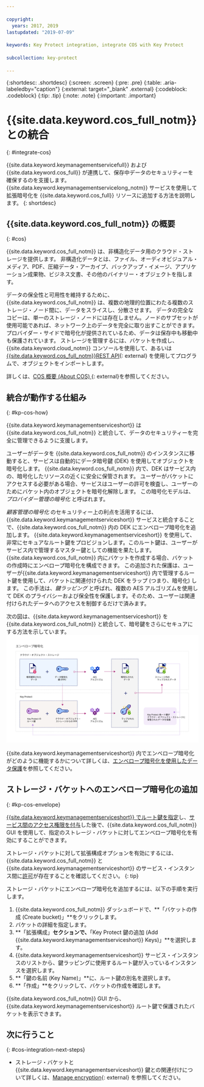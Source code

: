 ```yaml
---

copyright:
  years: 2017, 2019
lastupdated: "2019-07-09"

keywords: Key Protect integration, integrate COS with Key Protect

subcollection: key-protect

---
```


{:shortdesc: .shortdesc}
{:screen: .screen}
{:pre: .pre}
{:table: .aria-labeledby="caption"}
{:external: target="_blank" .external}
{:codeblock: .codeblock}
{:tip: .tip}
{:note: .note}
{:important: .important}

# {{site.data.keyword.cos_full_notm}} との統合
{: #integrate-cos}

{{site.data.keyword.keymanagementservicefull}} および {{site.data.keyword.cos_full}} が連携して、保存中データのセキュリティーを確保するのを支援します。 {{site.data.keyword.keymanagementservicelong_notm}} サービスを使用して拡張暗号化を {{site.data.keyword.cos_full}} リソースに追加する方法を説明します。
{: shortdesc}

## {{site.data.keyword.cos_full_notm}} の概要
{: #cos}

{{site.data.keyword.cos_full_notm}} は、非構造化データ用のクラウド・ストレージを提供します。 非構造化データとは、ファイル、オーディオビジュアル・メディア、PDF、圧縮データ・アーカイブ、バックアップ・イメージ、アプリケーション成果物、ビジネス文書、その他のバイナリー・オブジェクトを指します。  

データの保全性と可用性を維持するために、{{site.data.keyword.cos_full_notm}} は、複数の地理的位置にわたる複数のストレージ・ノード間に、データをスライスし、分散させます。 データの完全なコピーは、単一のストレージ・ノードには存在しません。ノードのサブセットが使用可能であれば、ネットワーク上のデータを完全に取り出すことができます。 プロバイダー・サイドで暗号化が提供されているため、データは保存中も移動中も保護されています。 ストレージを管理するには、バケットを作成し、{{site.data.keyword.cloud_notm}} コンソールを使用して、あるいは [{{site.data.keyword.cos_full_notm}}REST API](/docs/services/cloud-object-storage?topic=cloud-object-storage-compatibility-api){: external} を使用してプログラムで、オブジェクトをインポートします。

詳しくは、[COS 概要 (About COS) ](/docs/services/cloud-object-storage?topic=cloud-object-storage-about){: external}を参照してください。

## 統合が動作する仕組み
{: #kp-cos-how}

{{site.data.keyword.keymanagementserviceshort}} は {{site.data.keyword.cos_full_notm}} と統合して、データのセキュリティーを完全に管理できるように支援します。  

ユーザーがデータを {{site.data.keyword.cos_full_notm}} のインスタンスに移動すると、サービスは自動的にデータ暗号鍵 (DEK) を使用してオブジェクトを暗号化します。 {{site.data.keyword.cos_full_notm}} 内で、DEK はサービス内の、暗号化したリソースの近くに安全に保管されます。 ユーザーがバケットにアクセスする必要がある場合、サービスはユーザーの許可を検査し、ユーザーのためにバケット内のオブジェクトを暗号化解除します。 この暗号化モデルは、_プロバイダー管理の暗号化_ と呼ばれます。

_顧客管理の暗号化_ のセキュリティー上の利点を活用するには、{{site.data.keyword.keymanagementserviceshort}} サービスと統合することで、{{site.data.keyword.cos_full_notm}} 内の DEK にエンベロープ暗号化を追加します。 {{site.data.keyword.keymanagementserviceshort}} を使用して、非常にセキュアなルート鍵をプロビジョンします。このルート鍵は、ユーザーがサービス内で管理するマスター鍵としての機能を果たします。 {{site.data.keyword.cos_full_notm}} 内にバケットを作成する場合、バケットの作成時にエンベロープ暗号化を構成できます。 この追加された保護は、ユーザーが{{site.data.keyword.keymanagementserviceshort}} 内で管理するルート鍵を使用して、バケットに関連付けられた DEK をラップ (つまり、暗号化) します。 この手法は、_鍵ラッピング_ と呼ばれ、複数の AES アルゴリズムを使用して DEK のプライバシーおよび保全性を保護します。そのため、ユーザーは関連付けられたデータへのアクセスを制御するだけで済みます。

次の図は、{{site.data.keyword.keymanagementserviceshort}} を {{site.data.keyword.cos_full_notm}} と統合して、暗号鍵をさらにセキュアにする方法を示しています。
![図は、エンベロープ暗号化のコンテキスト・ビューを示しています。](../images/kp-cos-envelope_min.svg)

{{site.data.keyword.keymanagementserviceshort}} 内でエンベロープ暗号化がどのように機能するかについて詳しくは、[エンベロープ暗号化を使用したデータ保護](/docs/services/key-protect?topic=key-protect-envelope-encryption)を参照してください。

## ストレージ・バケットへのエンベロープ暗号化の追加
{: #kp-cos-envelope}

[{{site.data.keyword.keymanagementserviceshort}} でルート鍵を指定](/docs/services/key-protect?topic=key-protect-create-root-keys)し、[サービス間のアクセス権限を付与](/docs/services/key-protect?topic=key-protect-integrate-services#grant-access)した後で、{{site.data.keyword.cos_full_notm}} GUI を使用して、指定のストレージ・バケットに対してエンベロープ暗号化を有効にすることができます。

 ストレージ・バケットに対して拡張構成オプションを有効にするには、{{site.data.keyword.cos_full_notm}} と {{site.data.keyword.keymanagementserviceshort}} のサービス・インスタンス間に[許可](/docs/services/key-protect?topic=key-protect-integrate-services#grant-access)が存在することを確認してください。
{: tip}

ストレージ・バケットにエンベロープ暗号化を追加するには、以下の手順を実行します。

1. {{site.data.keyword.cos_full_notm}} ダッシュボードで、**「バケットの作成 (Create bucket)」**をクリックします。
2. バケットの詳細を指定します。
3. **「拡張構成」**セクションで、**「Key Protect 鍵の追加 (Add {{site.data.keyword.keymanagementserviceshort}} Keys)」**を選択します。
4. {{site.data.keyword.keymanagementserviceshort}} サービス・インスタンスのリストから、鍵ラッピングに使用するルート鍵が入っているインスタンスを選択します。
5. **「鍵の名前 (Key Name)」**に、ルート鍵の別名を選択します。
6. **「作成」**をクリックして、バケットの作成を確認します。

{{site.data.keyword.cos_full_notm}} GUI から、{{site.data.keyword.keymanagementserviceshort}} ルート鍵で保護されたバケットを表示できます。

## 次に行うこと
{: #cos-integration-next-steps}

- ストレージ・バケットと {{site.data.keyword.keymanagementserviceshort}} 鍵との関連付けについて詳しくは、[Manage encryption](/docs/services/cloud-object-storage?topic=cloud-object-storage-encryption#encryption){: external} を参照してください。 
